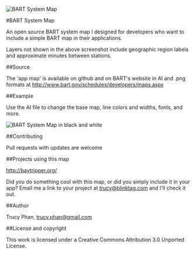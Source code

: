 ![BART System Map](https://img.skitch.com/20120426-m7mieadpnbgreqjygp7iqfhimg.jpg)

#BART System Map

An open source BART system map I designed for developers who want to include a simple BART map in their applications.

Layers not shown in the above screenshot include geographic region labels and approximate minutes between stations.

##Source

The 'app map' is available on github and on BART's website in AI and .png formats at http://www.bart.gov/schedules/developers/maps.aspx

##Example

Use the AI file to change the base map, line colors and widths, fonts, and more. 

![BART System Map in black and white ](https://img.skitch.com/20120426-pcgw9y4jxjx5ja9pkhwykqq96u.jpg)

##Contributing

Pull requests with updates are welcome

##Projects using this map

http://baytripper.org/

Did you do something cool with this map, or did you simply include it in your app? Email me a link to your project at trucy@blinktag.com and I'll check it out.

##Author

Trucy Phan, trucy.phan@gmail.com

##License and copyright

This work is licensed under a Creative Commons Attribution 3.0 Unported License.